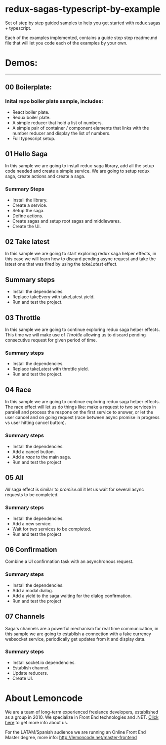 # redux-sagas-typescript-by-example

Set of step by step guided samples to help you get started with [redux sagas](https://github.com/redux-saga/redux-saga) + typescript.

Each of the examples implemented, contains a guide step step readme.md file that will let you code each of the examples by your own.

# Demos:
___

## 00 Boilerplate:


### Inital repo boiler plate sample, includes:

+ React boiler plate.
+ Redux boiler plate.
+ A simple reducer that hold a list of numbers.
+ A simple pair of container / component elements that links with the number reducer and display the list of numbers.
+ Full typescript setup.

## 01 Hello Saga

In this sample we are going to install redux-saga library, add all the setup code needed and create a simple service. We are going to setup redux saga, create actions and create a saga.


### Summary Steps
 + Install the library.
 + Create a service.
 + Setup the saga.
 + Define actions.
 + Create sagas and setup root sagas and middlewares.
 + Create the UI.

## 02 Take latest

In this sample we are going to start exploring redux saga helper effects, in this case we will learn how to discard pending 
async request and take the latest one that was fired by using
the *takeLatest* effect.

## Summary steps
 + Install the dependencies.
 + Replace  takeEvery with takeLatest yield.
 + Run and test the project. 

## 03 Throttle

In this sample we are going to continue exploring redux saga helper effects. This time we will make use of *Throttle* allowing
us to discard pending consecutive request for given period of 
time.

### Summary steps
 + Install the dependencies.
 + Replace takeLatest with throttle yield.
 + Run and test the project.
 
## 04 Race

In this sample we are going to continue exploring redux saga helper effects. The race effect will let us do things like: 
make a request to two services in paralell and process the respone on the first service to answer, or let the user cancel
and on going request (race between async promise in progress vs
user hitting cancel button).

### Summary steps
 + Install the dependencies.
 + Add a cancel button.
 + Add a _race_ to the main saga.
 + Run and test the project 

## 05 All

_All_ saga effect is similar to _promise.all_ it let us wait for
several async requests to be completed.

### Summary steps
 + Install the dependencies.
 + Add a new service.
 + Wait for two services to be completed.
 + Run and test the project 

## 06 Confirmation

Combine a UI confirmation task with an asynchronous request.

### Summary steps
 + Install the dependencies.
 + Add a modal dialog.
 + Add a yield to the saga waiting for the dialog confirmation.
 + Run and test the project 

## 07 Channels

Saga's channels are a powerful mechanism for real time communication, in this sample we are going to establish a 
connection with a fake currency websocket service,
periodically get updates from it and display data.


### Summary steps
 - Install socket.io dependencies.
 - Establish channel.
 - Update reducers.
 - Create UI.

# About Lemoncode

We are a team of long-term experienced freelance developers, established as a group in 2010.
We specialize in Front End technologies and .NET. [Click here](http://lemoncode.net/services/en/#en-home) to get more info about us.

For the LATAM/Spanish audience we are running an Online Front End Master degree, more info: http://lemoncode.net/master-frontend


 








